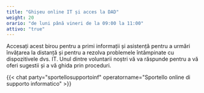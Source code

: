 ```yaml
---
title: "Ghișeu online IT și acces la DAD"
weight: 20
orario: "de luni până vineri de la 09:00 la 11:00"
attivo: "true"
---
```


Accesați acest birou pentru a primi informații și asistență pentru a urmări învățarea la distanță și pentru a rezolva problemele întâmpinate cu dispozitivele dvs. IT. Unul dintre voluntarii noștri vă va răspunde pentru a vă oferi sugestii și a vă ghida prin proceduri.

{{< chat party="sportellosupportoinf" operatorname="Sportello online di supporto informatico" >}}
